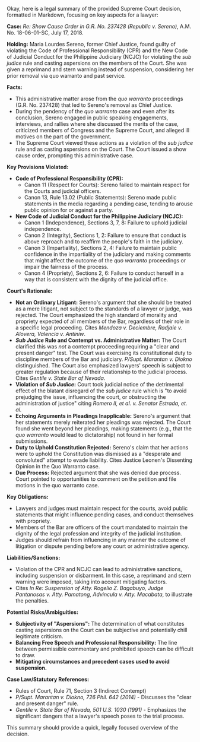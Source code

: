 Okay, here is a legal summary of the provided Supreme Court decision, formatted in Markdown, focusing on key aspects for a lawyer:

**Case:** *Re: Show Cause Order in G.R. No. 237428 (Republic v. Sereno)*, A.M. No. 18-06-01-SC, July 17, 2018.

**Holding:** Maria Lourdes Sereno, former Chief Justice, found guilty of violating the Code of Professional Responsibility (CPR) and the New Code of Judicial Conduct for the Philippine Judiciary (NCJC) for violating the *sub judice* rule and casting aspersions on the members of the Court. She was given a reprimand and stern warning instead of suspension, considering her prior removal via quo warranto and past service.

**Facts:**

*   This administrative matter arose from the *quo warranto* proceedings (G.R. No. 237428) that led to Sereno's removal as Chief Justice.
*   During the pendency of the *quo warranto* case and even after its conclusion, Sereno engaged in public speaking engagements, interviews, and rallies where she discussed the merits of the case, criticized members of Congress and the Supreme Court, and alleged ill motives on the part of the government.
*   The Supreme Court viewed these actions as a violation of the *sub judice* rule and as casting aspersions on the Court.  The Court issued a show cause order, prompting this administrative case.

**Key Provisions Violated:**

*   **Code of Professional Responsibility (CPR):**
    *   Canon 11 (Respect for Courts):  Sereno failed to maintain respect for the Courts and judicial officers.
    *   Canon 13, Rule 13.02 (Public Statements):  Sereno made public statements in the media regarding a pending case, tending to arouse public opinion for or against a party.
*   **New Code of Judicial Conduct for the Philippine Judiciary (NCJC):**
    *   Canon 1 (Independence), Sections 3, 7, 8: Failure to uphold judicial independence.
    *   Canon 2 (Integrity), Sections 1, 2: Failure to ensure that conduct is above reproach and to reaffirm the people's faith in the judiciary.
    *   Canon 3 (Impartiality), Sections 2, 4: Failure to maintain public confidence in the impartiality of the judiciary and making comments that might affect the outcome of the *quo warranto* proceedings or impair the fairness of the process.
    *   Canon 4 (Propriety), Sections 2, 6: Failure to conduct herself in a way that is consistent with the dignity of the judicial office.

**Court's Rationale:**

*   **Not an Ordinary Litigant:** Sereno's argument that she should be treated as a mere litigant, not subject to the standards of a lawyer or judge, was rejected. The Court emphasized the high standard of morality and propriety expected of all members of the Bar, regardless of their role in a specific legal proceeding. Cites *Mendoza v. Deciembre, Radjaie v. Alovera, Valencia v. Antiniw*.
*   ***Sub Judice* Rule and Contempt vs. Administrative Matter:** The Court clarified this was *not* a contempt proceeding requiring a "clear and present danger" test. The Court was exercising its constitutional duty to discipline members of the Bar and judiciary. *P/Supt. Marantan v. Diokno* distinguished.  The Court also emphasized lawyers' speech is subject to greater regulation because of their relationship to the judicial process. Cites *Gentile v. State Bar of Nevada*.
*   **Violation of *Sub Judice*:** Court took judicial notice of the detrimental effect of the blatant disregard of the *sub judice* rule which is "to avoid prejudging the issue, influencing the court, or obstructing the administration of justice" citing *Romero II, et al. v. Senator Estrada, et. al.*
*   **Echoing Arguments in Pleadings Inapplicable:** Sereno's argument that her statements merely reiterated her pleadings was rejected. The Court found she went beyond her pleadings, making statements (e.g., that the *quo warranto* would lead to dictatorship) not found in her formal submissions.
*   **Duty to Uphold Constitution Rejected:** Sereno's claim that her actions were to uphold the Constitution was dismissed as a "desperate and convoluted" attempt to evade liability. Cites Justice Leonen's Dissenting Opinion in the Quo Warranto case.
*   **Due Process:** Rejected argument that she was denied due process. Court pointed to opportunities to comment on the petition and file motions in the quo warranto case.

**Key Obligations:**

*   Lawyers and judges must maintain respect for the courts, avoid public statements that might influence pending cases, and conduct themselves with propriety.
*   Members of the Bar are officers of the court mandated to maintain the dignity of the legal profession and integrity of the judicial institution.
*  Judges should refrain from influencing in any manner the outcome of litigation or dispute pending before any court or administrative agency.

**Liabilities/Sanctions:**

*   Violation of the CPR and NCJC can lead to administrative sanctions, including suspension or disbarment.  In this case, a reprimand and stern warning were imposed, taking into account mitigating factors.
*   Cites *In Re: Suspension of Atty. Rogelio Z. Bagabuyo, Judge Pantanosas v. Atty. Pamatong, Advincula v. Atty. Macabata*, to illustrate the penalties.

**Potential Risks/Ambiguities:**

*   **Subjectivity of "Aspersions":**  The determination of what constitutes casting aspersions on the Court can be subjective and potentially chill legitimate criticism.
*   **Balancing Free Speech and Professional Responsibility:** The line between permissible commentary and prohibited speech can be difficult to draw.
*  **Mitigating circumstances and precedent cases used to avoid suspension.**

**Case Law/Statutory References:**

*   Rules of Court, Rule 71, Section 3 (Indirect Contempt)
*   *P/Supt. Marantan v. Diokno, 726 Phil. 642 (2014)* - Discusses the "clear and present danger" rule.
*   *Gentile v. State Bar of Nevada, 501 U.S. 1030 (1991)* - Emphasizes the significant dangers that a lawyer's speech poses to the trial process.

This summary should provide a quick, legally focused overview of the decision.
